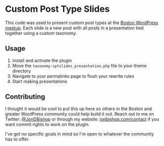 Custom Post Type Slides
=============

This code was used to present custom post types at the [Boston WordPress meetup](http://bostonwp.org).
Each slide is a new post with all posts in a presentation tied together using a 
custom taxonomy.

Usage
-------

1. Install and activate the plugin
2. Move the `taxonomy-cptslides_presentation.php` file to your theme directory
3. Navigate to your permalinks page to flush your rewrite rules
4. Start making presentations


Contributing
------------

I thought it would be cool to put this up here so others in the Boston and 
greater WordPress community could help build it out. Reach out to me on 
Twitter: [@JonDBishop](http://twitter.com/jondbishop) or through my website: [jonbishop.com/contact](http://www.jonbishop.com/contact/) 
if you want commit rights to work on the plugin.

I've got no specific goals in mind so I'm open to whatever the community has to 
offer.